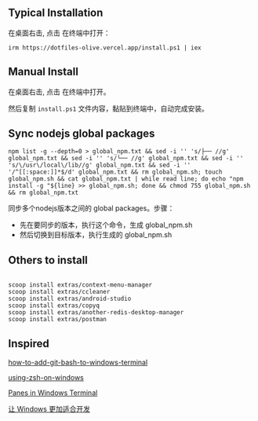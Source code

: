 ## Typical Installation

在桌面右击, 点击 在终端中打开：

```
irm https://dotfiles-olive.vercel.app/install.ps1 | iex
```

## Manual Install

在桌面右击, 点击 在终端中打开。

然后复制 `install.ps1` 文件内容，黏贴到终端中，自动完成安装。



## Sync nodejs global packages

```
npm list -g --depth=0 > global_npm.txt && sed -i '' 's/├── //g' global_npm.txt && sed -i '' 's/└── //g' global_npm.txt && sed -i '' 's/\/usr\/local\/lib//g' global_npm.txt && sed -i '' '/^[[:space:]]*$/d' global_npm.txt && rm global_npm.sh; touch global_npm.sh && cat global_npm.txt | while read line; do echo "npm install -g "${line} >> global_npm.sh; done && chmod 755 global_npm.sh && rm global_npm.txt
```

同步多个nodejs版本之间的 global packages。步骤：

- 先在要同步的版本，执行这个命令，生成 global_npm.sh
- 然后切换到目标版本，执行生成的 global_npm.sh

## Others to install

```shell

scoop install extras/context-menu-manager
scoop install extras/ccleaner
scoop install extras/android-studio
scoop install extras/copyq
scoop install extras/another-redis-desktop-manager
scoop install extras/postman

```



## Inspired

[how-to-add-git-bash-to-windows-terminal](https://walterteng.com/how-to-add-git-bash-to-windows-terminal)

[using-zsh-on-windows](https://walterteng.com/using-zsh-on-windows)

[Panes in Windows Terminal](https://learn.microsoft.com/en-us/windows/terminal/panes)

[让 Windows 更加适合开发](https://blog.oldshensheep.com/note/lindows/)
